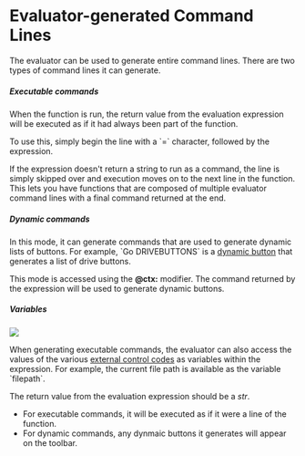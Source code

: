 # Evaluator-generated Command Lines

The evaluator can be used to generate entire command lines. There are two types of command lines it can generate.

##### Executable commands

When the function is run, the return value from the evaluation expression will be executed as if it had always been part of the function.

To use this, simply begin the line with a \`=\` character, followed by the expression.

If the expression doesn't return a string to run as a command, the line is simply skipped over and execution moves on to the next line in the function. This lets you have functions that are composed of multiple evaluator command lines with a final command returned at the end.

##### Dynamic commands

In this mode, it can generate commands that are used to generate dynamic lists of buttons. For example, \`Go DRIVEBUTTONS\` is a [dynamic button](/Manual/customize/creating_your_own_buttons/editing_the_toolbar/dynamic_buttons/RAEDME.md) that generates a list of drive buttons.

This mode is accessed using the **@ctx:** modifier. The command returned by the expression will be used to generate dynamic buttons.

##### Variables

![](page>standard_variables&nodate&nouser&nofooter)

When generating executable commands, the evaluator can also access the values of the various [external control codes](/Manual/reference/command_reference/external_control_codes/RAEDME.md) as variables within the expression. For example, the current file path is available as the variable \`filepath\`.

The return value from the evaluation expression should be a *str*.

- For executable commands, it will be executed as if it were a line of the function.
- For dynamic commands, any dynmaic buttons it generates will appear on the toolbar.
